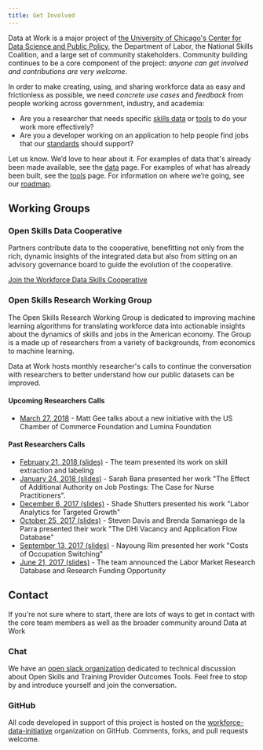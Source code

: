 ```yaml
---
title: Get Involved
---
```


Data at Work is a major project of [the University of Chicago's Center for Data Science and Public Policy](https://dsapp.uchicago.edu), the Department of Labor, the National Skills Coalition, and a large set of community stakeholders.  Community building continues to be a core component of the project: *anyone can get involved and contributions are very welcome*.

In order to make creating, using, and sharing workforce data as easy and frictionless as possible, we need *concrete use cases* and *feedback* from people working across government, industry, and academia:

- Are you a researcher that needs specific [skills data](/data/) or [tools](/tools) to do your work more effectively?  
- Are you a developer working on an application to help people find jobs that our [standards](/standards/) should support?

Let us know. We’d love to hear about it. For examples of data that's already been made available, see the [data](/data/) page. For examples of what has already been built, see the [tools](/tools/) page.  For information on where we’re going, see our [roadmap](/roadmap/).

## Working Groups

### Open Skills Data Cooperative

Partners contribute data to the cooperative, benefitting not only from the rich, dynamic insights of the integrated data but also from sitting on an advisory governance board to guide the evolution of the cooperative.

[Join the Workforce Data Skills Cooperative](https://drive.google.com/file/d/1XZr0iMXiP_Ao73z4Z67XJzs0LvlWebEJ/view?usp=sharing)

### Open Skills Research Working Group

The Open Skills Research Working Group is dedicated to improving machine learning algorithms for translating workforce data into actionable insights about the dynamics of skills and jobs in the American economy. The Group is a made up of researchers from a variety of backgrounds, from economics to machine learning.

Data at Work hosts monthly researcher's calls to continue the conversation with researchers to better understand how our public datasets can be improved.

#### Upcoming Researchers Calls

- [March 27, 2018](https://www.eventbrite.com/e/datawork-researchers-call-march-2018-tickets-44371207476) - Matt Gee talks about a new initiative with the US Chamber of Commerce Foundation and Lumina Foundation


#### Past Researchers Calls

- [February 21, 2018 (slides)](https://drive.google.com/file/d/1CuyEP-zG7gYzQrAPeIdJcj9ulzghIoIF/view?usp=sharing) - The team presented its work on skill extraction and labeling
- [January 24, 2018 (slides)](https://drive.google.com/file/d/1A6diLE34IlVV7PYnCJeoe3-eIVgikOl0/view?usp=sharing) - Sarah Bana presented her work "The Effect of Additional Authority on Job Postings: The Case for Nurse Practitioners".
- [December 6, 2017 (slides)](https://drive.google.com/file/d/1SGGFW0AExY9hz44TmQ21qIFfXUYukj3L/view?usp=sharing) - Shade Shutters presented his work "Labor Analytics for Targeted Growth"
- [October 25, 2017 (slides)](https://drive.google.com/file/d/0BxPHAjwMXg8nZFZHTFpKSzJ6TTA/view?usp=sharing) - Steven Davis and Brenda Samaniego de la Parra presented their work "The DHI Vacancy and Application Flow Database"
- [September 13, 2017 (slides)](https://docs.google.com/presentation/d/1MhqxRQdWUMbGquTCn2v9srQYXcuMOIC6q4nXc3aN7go/edit?usp=sharing) - Nayoung Rim presented her work "Costs of Occupation Switching"
- [June 21, 2017 (slides)](https://docs.google.com/presentation/d/1dax7yuI1tpgl1zVSxEGa156ViDj9zLXvnWP64L-efVs/edit?usp=sharing) - The team announced the Labor Market Research Database and Research Funding Opportunity

## Contact

If you're not sure where to start, there are lots of ways to get in contact with the core team members as well as the broader community around Data at Work

### Chat

We have an [open slack organization](http://slack.dataatwork.org) dedicated to technical discussion about Open Skills and Training Provider Outcomes Tools.  Feel free to stop by and introduce yourself and join the conversation.

### GitHub

All code developed in support of this project is hosted on the [workforce-data-initiative](https://github.com/workforce-data-initiative) organization on GitHub.  Comments, forks, and pull requests welcome.
